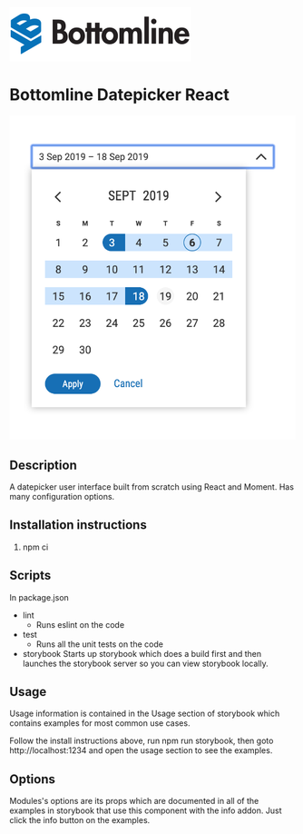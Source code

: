 ![Bottomline](./BT-logo-web-full-color.png)

# Bottomline Datepicker React

![Datepicker React](./readmeScreenshot.png)

## Description

A datepicker user interface built from scratch using React and Moment. Has many configuration options.

## Installation instructions

  1.  npm ci

## Scripts

In package.json

* lint
  * Runs eslint on the code
* test
  * Runs all the unit tests on the code
* storybook
  Starts up storybook which does a build first and then launches the storybook server so you can view storybook locally.

## Usage

Usage information is contained in the Usage section of storybook which contains examples for most common use cases.

Follow the install instructions above, run npm run storybook, then goto http://localhost:1234 and open the usage section to see the examples.

## Options

Modules's options are its props which are documented in all of the examples in storybook that use this component with the info addon. Just click the info button on the examples.
